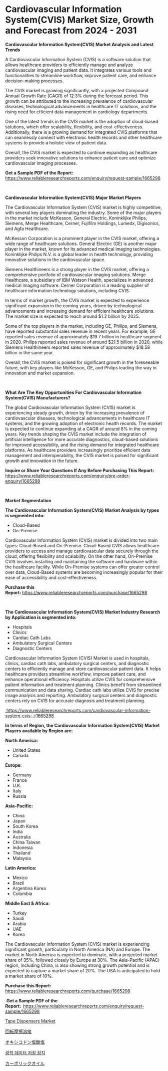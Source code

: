 <p><h1>Cardiovascular Information System(CVIS) Market Size, Growth and Forecast from 2024 - 2031</h1></p><p><strong>Cardiovascular Information System(CVIS) Market Analysis and Latest Trends</strong></p>
<p><p>A Cardiovascular Information System (CVIS) is a software solution that allows healthcare providers to efficiently manage and analyze cardiovascular imaging and patient data. It integrates various tools and functionalities to streamline workflow, improve patient care, and enhance decision-making processes.</p><p>The CVIS market is growing significantly, with a projected Compound Annual Growth Rate (CAGR) of 12.3% during the forecast period. This growth can be attributed to the increasing prevalence of cardiovascular diseases, technological advancements in healthcare IT solutions, and the rising need for efficient data management in cardiology departments.</p><p>One of the latest trends in the CVIS market is the adoption of cloud-based solutions, which offer scalability, flexibility, and cost-effectiveness. Additionally, there is a growing demand for integrated CVIS platforms that can seamlessly connect with electronic health records and other healthcare systems to provide a holistic view of patient data.</p><p>Overall, the CVIS market is expected to continue expanding as healthcare providers seek innovative solutions to enhance patient care and optimize cardiovascular imaging processes.</p></p>
<p><strong>Get a Sample PDF of the Report:&nbsp;</strong> <a href="https://www.reliableresearchreports.com/enquiry/request-sample/1665298">https://www.reliableresearchreports.com/enquiry/request-sample/1665298</a></p>
<p>&nbsp;</p>
<p><strong>Cardiovascular Information System(CVIS) Major Market Players</strong></p>
<p><p>The Cardiovascular Information System (CVIS) market is highly competitive, with several key players dominating the industry. Some of the major players in the market include McKesson, General Electric, Koninklijke Philips, Siemens, Merge Healthcare, Cerner, Fujifilm Holdings, Lumedx, Digisonics, and Agfa Healthcare.</p><p>McKesson Corporation is a prominent player in the CVIS market, offering a wide range of healthcare solutions. General Electric (GE) is another major player in the market, known for its advanced medical imaging technologies. Koninklijke Philips N.V. is a global leader in health technology, providing innovative solutions in the cardiovascular space.</p><p>Siemens Healthineers is a strong player in the CVIS market, offering a comprehensive portfolio of cardiovascular imaging solutions. Merge Healthcare, a subsidiary of IBM Watson Health, specializes in advanced medical imaging software. Cerner Corporation is a leading supplier of healthcare information technology solutions, including CVIS.</p><p>In terms of market growth, the CVIS market is expected to experience significant expansion in the coming years, driven by technological advancements and increasing demand for efficient healthcare solutions. The market size is expected to reach around $1.2 billion by 2025.</p><p>Some of the top players in the market, including GE, Philips, and Siemens, have reported substantial sales revenue in recent years. For example, GE reported sales revenue of approximately $19.7 billion in healthcare segment in 2020. Philips reported sales revenue of around $21.5 billion in 2020, while Siemens Healthineers reported sales revenue of approximately $18.58 billion in the same year.</p><p>Overall, the CVIS market is poised for significant growth in the foreseeable future, with key players like McKesson, GE, and Philips leading the way in innovation and market expansion.</p></p>
<p>&nbsp;</p>
<p><strong>What Are The Key Opportunities For Cardiovascular Information System(CVIS) Manufacturers?</strong></p>
<p><p>The global Cardiovascular Information System (CVIS) market is experiencing steady growth, driven by the increasing prevalence of cardiovascular diseases, technological advancements in healthcare IT systems, and the growing adoption of electronic health records. The market is expected to continue expanding at a CAGR of around 8% in the coming years. Key trends shaping the CVIS market include the integration of artificial intelligence for more accurate diagnostics, cloud-based solutions for improved accessibility, and the rising demand for integrated healthcare platforms. As healthcare providers increasingly prioritize efficient data management and interoperability, the CVIS market is poised for significant growth and innovation in the future.</p></p>
<p><strong>Inquire or Share Your Questions If Any Before Purchasing This Report:</strong> <a href="https://www.reliableresearchreports.com/enquiry/pre-order-enquiry/1665298">https://www.reliableresearchreports.com/enquiry/pre-order-enquiry/1665298</a></p>
<p>&nbsp;</p>
<p><strong>Market Segmentation</strong></p>
<p><strong>The Cardiovascular Information System(CVIS) Market Analysis by types is segmented into:</strong></p>
<p><ul><li>Cloud-Based</li><li>On-Premise</li></ul></p>
<p><p>Cardiovascular Information System (CVIS) market is divided into two main types: Cloud-Based and On-Premise. Cloud-Based CVIS allows healthcare providers to access and manage cardiovascular data securely through the cloud, offering flexibility and scalability. On the other hand, On-Premise CVIS involves installing and maintaining the software and hardware within the healthcare facility. While On-Premise systems can offer greater control over data, Cloud-Based systems are becoming increasingly popular for their ease of accessibility and cost-effectiveness.</p></p>
<p><strong>Purchase this Report:&nbsp;</strong><a href="https://www.reliableresearchreports.com/purchase/1665298">https://www.reliableresearchreports.com/purchase/1665298</a></p>
<p>&nbsp;</p>
<p><strong>The Cardiovascular Information System(CVIS) Market Industry Research by Application is segmented into:</strong></p>
<p><ul><li>Hospitals</li><li>Clinics</li><li>Cardiac Cath Labs</li><li>Ambulatory Surgical Centers</li><li>Diagnostic Centers</li></ul></p>
<p><p>Cardiovascular Information System (CVIS) Market is used in hospitals, clinics, cardiac cath labs, ambulatory surgical centers, and diagnostic centers to efficiently manage and store cardiovascular patient data. It helps healthcare providers streamline workflow, improve patient care, and enhance operational efficiency. Hospitals utilize CVIS for comprehensive patient information and treatment planning. Clinics benefit from streamlined communication and data sharing. Cardiac cath labs utilize CVIS for precise image analysis and reporting. Ambulatory surgical centers and diagnostic centers rely on CVIS for accurate diagnosis and treatment planning.</p></p>
<p><a href="https://www.reliableresearchreports.com/cardiovascular-information-system-cvis--r1665298">&nbsp;https://www.reliableresearchreports.com/cardiovascular-information-system-cvis--r1665298</a></p>
<p><strong>In terms of Region, the Cardiovascular Information System(CVIS) Market Players available by Region are:</strong></p>
<p>
    <p> <strong> North America: </strong>
        <ul>
            <li>United States</li>
            <li>Canada</li>
        </ul>
        </p> 
    <p> <strong> Europe: </strong>
        <ul>
            <li>Germany</li>
            <li>France</li>
            <li>U.K.</li>
            <li>Italy</li>
            <li>Russia</li>
        </ul>
        </p> 
    <p> <strong> Asia-Pacific: </strong>
        <ul>
            <li>China</li>
            <li>Japan</li>
            <li>South Korea</li>
            <li>India</li>
            <li>Australia</li>
            <li>China Taiwan</li>
            <li>Indonesia</li>
            <li>Thailand</li>
            <li>Malaysia</li>
        </ul>
        </p> 
    <p> <strong> Latin America: </strong>
        <ul>
            <li>Mexico</li>
            <li>Brazil</li>
            <li>Argentina Korea</li>
            <li>Colombia</li>
        </ul>
        </p> 
    <p> <strong> Middle East & Africa: </strong>
        <ul>
            <li>Turkey</li>
            <li>Saudi</li>
            <li>Arabia</li>
            <li>UAE</li>
            <li>Korea</li>
        </ul>
    </p>
    </p>
<p><p>The Cardiovascular Information System (CVIS) market is experiencing significant growth, particularly in North America (NA) and Europe. The market in North America is expected to dominate, with a projected market share of 35%, followed closely by Europe at 30%. The Asia-Pacific (APAC) region, including China, is also showing strong growth potential and is expected to capture a market share of 20%. The USA is anticipated to hold a market share of 10%.</p></p>
<p><strong>Purchase this Report: </strong><a href="https://www.reliableresearchreports.com/purchase/1665298">https://www.reliableresearchreports.com/purchase/1665298</a></p>
<p>&nbsp;<strong>Get a Sample PDF of the Report:&nbsp;&nbsp;</strong><a href="https://www.reliableresearchreports.com/enquiry/request-sample/1665298">https://www.reliableresearchreports.com/enquiry/request-sample/1665298</a></p>
<p><strong></strong></p>
<p><p><a href="https://issuu.com/reportprime-2/docs/tape-dispensers-market-size-2030.pptx">Tape Dispensers Market</a></p><p><a href="https://github.com/CarlieShields/Market-Research-Report-List-1/blob/main/580467961940.md">回転摩擦溶接</a></p><p><a href="https://github.com/one-cool-chick/Market-Research-Report-List-1/blob/main/484082361939.md">オキシコドン塩酸塩</a></p><p><a href="https://medium.com/@tammyholmes1955/%EA%B4%91%ED%95%99-%EB%8D%B0%EC%9D%B4%ED%84%B0-%EC%A0%80%EC%9E%A5-%EC%9E%A5%EC%B9%98-%EC%8B%9C%EC%9E%A5-%EC%8B%9C%EC%9E%A5-cagr-%EC%8B%9C%EC%9E%A5-%EB%8F%99%ED%96%A5-%EB%B0%8F-%EC%84%B1%EC%9E%A5-%EC%A0%84%EB%9E%B5%EC%97%90-%EB%8C%80%ED%95%9C-%ED%86%B5%EC%B0%B0%EB%A0%A5-13d0c9b23826">광학 데이터 저장 장치</a></p><p><a href="https://medium.com/@jackpeters644/%E3%82%AB%E3%83%AB%E3%83%9C%E3%83%AA%E3%83%83%E3%82%AF%E3%82%AA%E3%82%A4%E3%83%AB%E5%B8%82%E5%A0%B4%E3%83%A1%E3%83%88%E3%83%AA%E3%82%AF%E3%82%B9%E3%81%AE%E3%83%87%E3%82%B3%E3%83%BC%E3%83%89-%E5%B8%82%E5%A0%B4%E3%82%B7%E3%82%A7%E3%82%A2-%E3%83%88%E3%83%AC%E3%83%B3%E3%83%89-%E6%88%90%E9%95%B7%E3%83%91%E3%82%BF%E3%83%BC%E3%83%B3-26a9630970c4">カーボリックオイル</a></p></p>